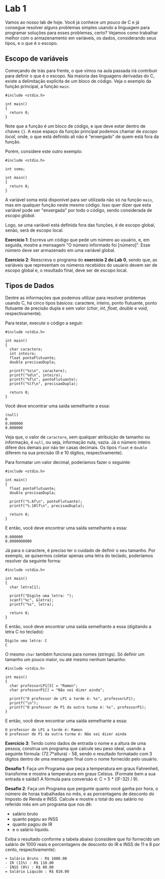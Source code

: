 # Lab 1

Vamos ao nosso lab de hoje. Você já conhece um pouco de C e já consegue resolver alguns problemas simples usando a linguagem para programar soluções para esses problemas, certo? Vejamos como trabalhar melhor com o armazenamento em variáveis, os dados, considerando seus tipos, e o que é o escopo.

## Escopo de variáveis

Começando de trás para frente, o que vimos na aula passada irá contribuir para definir o que é o escopo. Na maioria das linguagens derivadas do C, existe a delimitação explícita de um bloco de código. Veja o exemplo da função principal, a função `main`:

```
#include <stdio.h>

int main()
{  
  return 0;
}
```

Note que a função é um bloco de código, e que deve estar dentro de chaves `{}`. A esse espaço da função principal podemos chamar de _escopo local_, onde, o que está definido ali não é "enxergado" de quem está fora da função.

Porém, considere este outro exemplo:

```
#include <stdio.h>

int soma;

int main()
{
  return 0;
}
```

A variável soma está disponível para ser utilizada não só na função `main`, mas em qualquer função neste mesmo código. Isso quer dizer que esta variável pode ser "enxergada" por todo o código, sendo considerada de _escopo global_. 

Logo, se uma variável está definida fora das funções, é de escopo global, senão, será de escopo local.

**Exercício 1**: Escreva um código que pede um número ao usuário, e, em seguida, mostre a mensagem "O número informado foi [número]". Esse número deve ser armazenado em uma variável global.

**Exercício 2**: Reescreva o programa do **exercício 2 do Lab 0**, sendo que, as variáveis que representam os números recebidos do usuário devem ser de escopo global e, o resultado final, deve ser de escopo local.

## Tipos de Dados

Dentre as informações que podemos utilizar para resolver problemas usando C, há cinco tipos básicos: caractere, inteiro, ponto flutuante, ponto flutuante de precisão dupla e sem valor (_char_, _int_, _float_, _double_ e _void_, respectivamente). 

Para testar, execute o código a seguir:

```
#include <stdio.h>

int main()
{  
  char caractere;
  int inteiro;
  float pontoFlutuante;
  double precisaoDupla;
  
  printf("%s\n", caractere);
  printf("%d\n", inteiro);
  printf("%f\n", pontoFlutuante);
  printf("%lf\n", precisaoDupla);
  
  return 0;
}
```

Você deve encontrar uma saída semelhante a essa:

```
(null)
0
0.000000
0.000000
```

Veja que, o valor de `caractere`, sem qualquer atribuição de tamanho ou informação, é `null`, ou seja, informação nula, vazia. Já o número inteiro difere dos demais por não ter casas decimais. Os tipos `float` e `double` diferem na sua precisão (6 e 10 dígitos, respectivamente).

Para formatar um valor decimal, poderíamos fazer o seguinte: 

```
#include <stdio.h>

int main()
{  
  float pontoFlutuante;
  double precisaoDupla;
  
  printf("%.6f\n", pontoFlutuante);
  printf("%.10lf\n", precisaoDupla);
  
  return 0;
}
```

E então, você deve encontrar uma saída semelhante a essa:

```
0.000000
0.0000000000
```

Já para o caractere, é preciso ter o cuidado de definir o seu tamanho. Por exemplo, se quisermos coletar apenas uma letra do teclado, poderíamos resolver da seguinte forma:

```
#include <stdio.h>

int main()
{  
  char letra[1];
  
  printf("Digite uma letra: ");
  scanf("%c", &letra);
  printf("%s", letra);
  
  return 0;
}
```

E então, você deve encontrar uma saída semelhante a essa (digitando a letra C no teclado):

```
Digite uma letra: C
C
```

O mesmo `char` também funciona para nomes (strings). Só definir um tamanho um pouco maior, ou até mesmo nenhum tamanho:

```
#include <stdio.h>

int main()
{ 
  char professorLP1[5] = "Ramon";
  char professorP1[] = "Não sei dizer ainda";

  printf("O professor de LP1 a tarde é: %s", professorLP1);  
  printf("\n");
  printf("O professor de P1 da outra turma é: %s", professorP1);
}
```

E então, você deve encontrar uma saída semelhante a essa:

```
O professor de LP1 a tarde é: Ramon
O professor de P1 da outra turma é: Não sei dizer ainda
```

**Exercício 3**: Tendo como dados de entrada o nome e a altura de uma pessoa, construa um programa que calcule seu peso ideal, usando a seguinte fórmula: (72.7*altura) - 58, sendo o resultado formatado com 3 dígitos dentro de uma mensagem final com o nome fornecido pelo usuário.

**Desafio 1**: Faça um Programa que peça a temperatura em graus Fahrenheit, transforme e mostre a temperatura em graus Celsius. (Formate bem a sua entrada e saída!) A fórmula para conversão é: C = 5 * ((F-32) / 9). 

**Desafio 2**: Faça um Programa que pergunte quanto você ganha por hora, o número de horas trabalhadas no mês, e as porcentagens de desconto do Imposto de Renda e INSS. 
Calcule e mostre o total do seu salário no referido mês em um programa que nos dê:
- salário bruto
- quanto pagou ao INSS
- quanto pagou de IR
- e o salário líquido.

Exiba o resultado conforme a tabela abaixo (considere que foi fornecido um salário de 1000 reais e porcentagens de desconto do IR e INSS de 11 e 8 por cento, respectivamente):

```
+ Salário Bruto : R$ 1000.00
- IR (11%) : R$ 110.00
- INSS (8%) : R$ 80.00
= Salário Liquido : R$ 810.00
```
